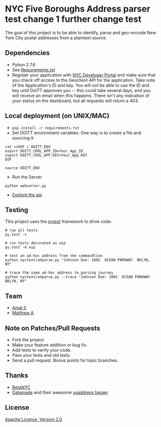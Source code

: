 # NYC Five Boroughs Address parser test change 1 further change test

The goal of this project is to be able to identify, parse and geo-encode
New York City postal addresses from a plaintext source.

## Dependencies

  * Pyhon 2.7.6
  * See [Requirements.txt](./requirements.txt)
  * Register your application with [NYC Developer Portal](https://developer.cityofnewyork.us/)
    and make sure that you check off access to the Geoclient API for
    the application. Take note of the Application's ID and key. You will not be
    able to use the ID and key until DoITT approves you -- this could take
    several days, and you will receive an email when this happens. There isn't
    any indication of your status on the dashboard, but all requests will
    return a 403.

## Local deployment (on UNIX/MAC)
 * ```pip install -r requirements.txt```
 * Set DOITT environment variables. One way is to create a file
   and sourcing it:
```
cat <<EOF > DOITT_ENV
export DOITT_CROL_APP_ID=Your_App_ID
export DOITT_CROL_APP_KEY=Your_App_KEY
EOF

source DOITT_ENV
```

* Run the Server
```
python webserver.py
```

* [Explore the api](http://localhost:5000/api)

## Testing

This project uses the [pytest](http://pytest.org/latest/) framework to drive code.

```
# run all tests
py.test -v

# run tests decorated as wip
py.test -m wip

# test an ad-hoc address from the commandline
python nyctext/adparse.py "Johnson Doe: 1802  OCEAN PARKWAY  BKLYN, NY"

# trace the same ad-hoc address to parsing journey
python nyctext/adparse.py --trace "Johnson Doe: 1802  OCEAN PARKWAY  BKLYN, NY"

```

## Team

* [Amal S](https://github.com/cds-amal)
* [Matthew A](https://github.com/mattalhonte)

## Note on Patches/Pull Requests

* Fork the project.
* Make your feature addition or bug fix.
* Add tests to verify your code.
* Pass your tests and old tests.
* Send a pull request. Bonus points for topic branches.

## Thanks

* [BetaNYC](http://betanyc.us/)
* [Datamade](http://datamade.us/) and their awesome [usaddress tagger](https://github.com/datamade/usaddress)

## License
[Apache License, Version 2.0](LICENSE)
